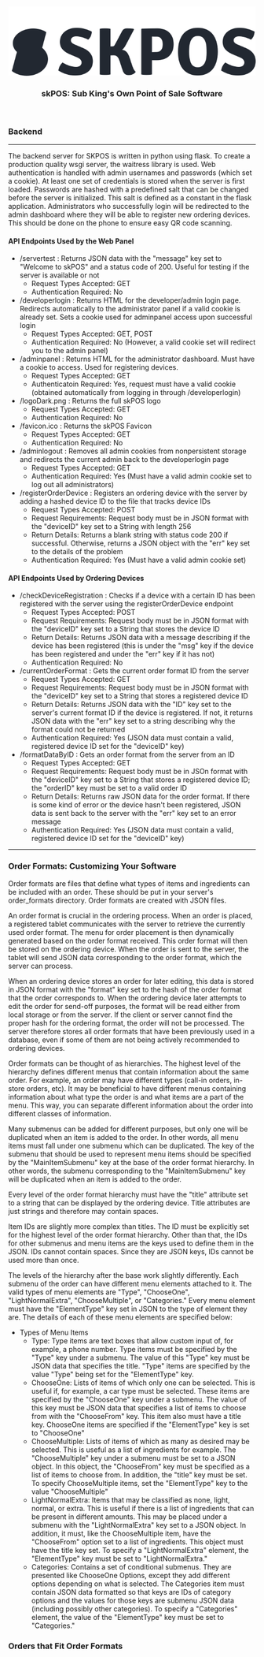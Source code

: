 <p align="center"><img src="https://github.com/conifer0us/skPOS/blob/main/server/images/logoDark.svg"></p>

<h3 align="center">skPOS: Sub King's Own Point of Sale Software</h3>
<br />

### Backend
---
The backend server for SKPOS is written in python using flask. To create a production quality wsgi server, the waitress library is used.
Web authentication is handled with admin usernames and passwords (which set a cookie). At least one set of credentials is stored when the server is first loaded. 
Passwords are hashed with a predefined salt that can be changed before the server is initialized. This salt is defined as a constant in the flask application.
Administrators who successfully login will be redirected to the admin dashboard where they will be able to register new ordering devices. This should be done on the phone to ensure easy QR code scanning.

#### API Endpoints Used by the Web Panel

* /servertest : Returns JSON data with the "message" key set to "Welcome to skPOS" and a status code of 200. Useful for testing if the server is available or not
    * Request Types Accepted: GET
    * Authentication Required: No
* /developerlogin : Returns HTML for the developer/admin login page. Redirects automatically to the administrator panel if a valid cookie is already set. Sets a cookie used for adminpanel access upon successful login
    * Request Types Accepted: GET, POST
    * Authentication Required: No (However, a valid cookie set will redirect you to the admin panel)
* /adminpanel : Returns HTML for the administrator dashboard. Must have a cookie to access. Used for registering devices.
    * Request Types Accepted: GET
    * Authenticatoin Required: Yes, request must have a valid cookie (obtained automatically from logging in through /developerlogin)
* /logoDark.png : Returns the full skPOS logo
    * Request Types Accepted: GET
    * Authentication Required: No
* /favicon.ico : Returns the skPOS Favicon
    * Request Types Accepted: GET
    * Authentication Required: No
* /adminlogout : Removes all admin cookies from nonpersistent storage and redirects the current admin back to the developerlogin page
    * Request Types Accepted: GET
    * Authentication Required: Yes (Must have a valid admin cookie set to log out all administrators)
* /registerOrderDevice : Registers an ordering device with the server by adding a hashed device ID to the file that tracks device IDs
    * Request Types Accepted: POST
    * Request Requirements: Request body must be in JSON format with the "deviceID" key set to a String with length 256
    * Return Details: Returns a blank string with status code 200 if successful. Otherwise, returns a JSON object with the "err" key set to the details of the problem
    * Authentication Required: Yes (Must have a valid admin cookie set)

#### API Endpoints Used by Ordering Devices

* /checkDeviceRegistration : Checks if a device with a certain ID has been registered with the server using the registerOrderDevice endpoint
    * Request Types Accepted: POST
    * Request Requirements: Request body must be in JSON format with the "deviceID" key set to a String that stores the device ID
    * Return Details: Returns JSON data with a message describing if the device has been registered (this is under the "msg" key if the device has been registered and under the "err" key if it has not)
    * Authentication Required: No
* /currentOrderFormat : Gets the current order format ID from the server
    * Request Types Accepted: GET
    * Request Requirements: Request body must be in JSON format with the "deviceID" key set to a String that stores a registered device ID
    * Return Details: Returns JSON data with the "ID" key set to the server's current format ID if the device is registered. If not, it returns JSON data with the "err" key set to a string describing why the format could not be returned
    * Authentication Required: Yes (JSON data must contain a valid, registered device ID set for the "deviceID" key)
* /formatDataByID : Gets an order format from the server from an ID
    * Request Types Accepted: GET
    * Request Requirements: Request body must be in JSOn format with the "deviceID" key set to a String that stores a registered device ID; the "orderID" key must be set to a valid order ID
    * Return Details: Returns raw JSON data for the order format. If there is some kind of error or the device hasn't been registered, JSON data is sent back to the server with the "err" key set to an error message
    * Authentication Required: Yes (JSON data must contain a valid, registered device ID set for the "deviceID" key)
---

### Order Formats: Customizing Your Software

Order formats are files that define what types of items and ingredients can be included with an order. These should be put in your server's order_formats directory. Order formats are created with JSON files. 

An order format is crucial in the ordering process. When an order is placed, a registered tablet communicates with the server to retrieve the currently used order format. The menu for order placement is then dynamically generated based on the order format received. This order format will then be stored on the ordering device. When the order is sent to the server, the tablet will send JSON data corresponding to the order format, which the server can process. 

When an ordering device stores an order for later editing, this data is stored in JSON format with the "format" key set to the hash of the order format that the order corresponds to. When the ordering device later attempts to edit the order for send-off purposes, the format will be read either from local storage or from the server. If the client or server cannot find the proper hash for the ordering format, the order will not be processed. The server therefore stores all order formats that have been previously used in a database, even if some of them are not being actively recommended to ordering devices. 

Order formats can be thought of as hierarchies. The highest level of the hierarchy defines different menus that contain information about the same order. For example, an order may have different types (call-in orders, in-store orders, etc). It may be beneficial to have different menus containing information about what type the order is and what items are a part of the menu. This way, you can separate different information about the order into different classes of information. 

Many submenus can be added for different purposes, but only one will be duplicated when an item is added to the order. In other words, all menu items must fall under one submenu which can be duplicated. The key of the submenu that should be used to represent menu items should be specified by the "MainItemSubmenu" key at the base of the order format hierarchy. In other words, the submenu corresponding to the "MainItemSubmenu" key will be duplicated when an item is added to the order.

Every level of the order format hierarchy must have the "title" attribute set to a string that can be displayed by the ordering device. Title attributes are just strings and therefore may contain spaces.

Item IDs are slightly more complex than titles. The ID must be explicitly set for the highest level of the order format hierarchy. Other than that, the IDs for other submenus and menu items are the keys used to define them in the JSON. IDs cannot contain spaces. Since they are JSON keys, IDs cannot be used more than once. 

The levels of the hierarchy after the base work slightly differently. Each submenu of the order can have different menu elements attached to it. The valid types of menu elements are "Type", "ChooseOne", "LightNormalExtra", "ChooseMultiple", or "Categories." Every menu element must have the "ElementType" key set in JSON to the type of element they are. The details of each of these menu elements are specified below:

* Types of Menu Items
    * Type: Type items are text boxes that allow custom input of, for example, a phone number. Type items must be specified by the "Type" key under a submenu. The value of this "Type" key must be JSON data that specifies the title. "Type" items are specified by the value "Type" being set for the "ElementType" key. 
    * ChooseOne: Lists of items of which only one can be selected. This is useful if, for example, a car type must be selected. These items are specified by the "ChooseOne" key under a submenu. The value of this key must be JSON data that specifies a list of items to choose from with the "ChooseFrom" key. This item also must have a title key. ChooseOne items are specified if the "ElementType" key is set to "ChooseOne"
    * ChooseMultiple: Lists of items of which as many as desired may be selected. This is useful as a list of ingredients for example. The "ChooseMultiple" key under a submenu must be set to a JSON object. In this object, the "ChooseFrom" key must be specified as a list of items to choose from. In addition, the "title" key must be set. To specify ChooseMultiple items, set the "ElementType" key to the value "ChooseMultiple"
    * LightNormalExtra: Items that may be classified as none, light, normal, or extra. This is useful if there is a list of ingredients that can be present in different amounts. This may be placed under a submenu with the "LightNormalExtra" key set to a JSON object. In addition, it must, like the ChooseMultiple item, have the "ChooseFrom" option set to a list of ingredients. This object must have the title key set. To specify a "LightNormalExtra" element, the "ElementType" key must be set to "LightNormalExtra."
    * Categories: Contains a set of conditional submenus. They are presented like ChooseOne Options, except they add different options depending on what is selected. The Categories item must contain JSON data formatted so that keys are IDs of category options and the values for those keys are submenu JSON data (including possibly other categories). To specify a "Categories" element, the value of the "ElementType" key must be set to "Categories."

### Orders that Fit Order Formats